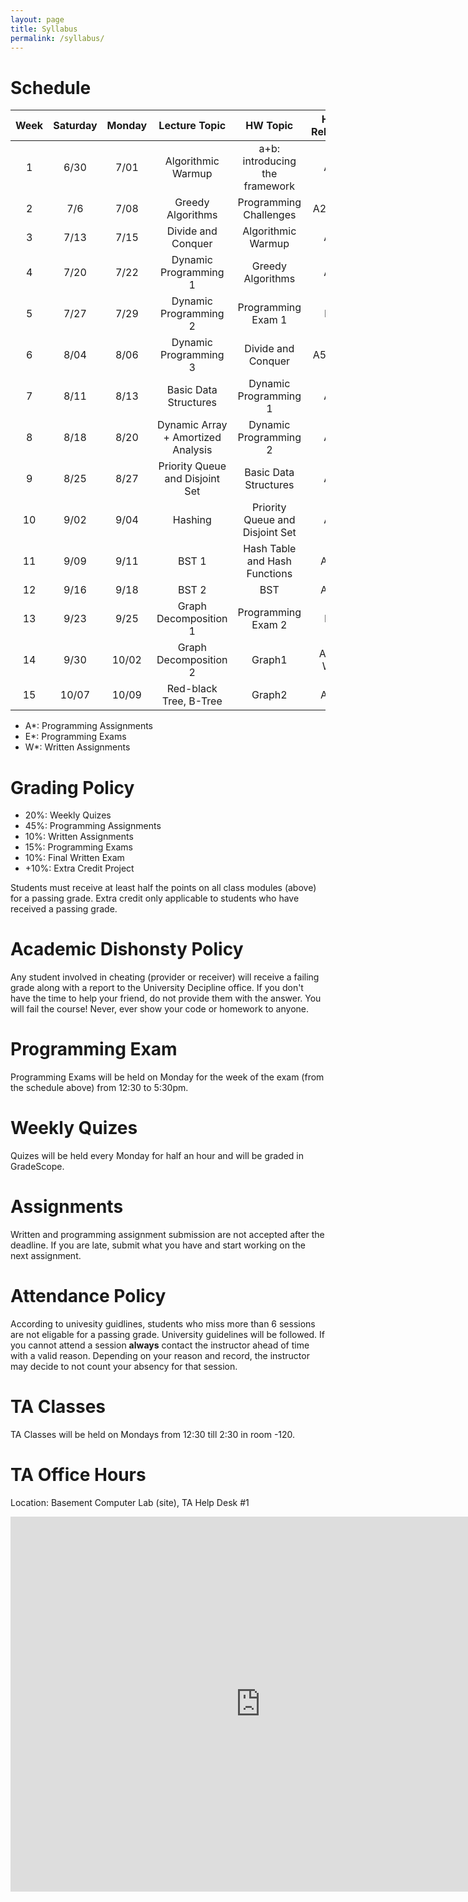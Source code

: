 ```yaml
---
layout: page
title: Syllabus
permalink: /syllabus/
---
```


# Schedule

|Week|Saturday|Monday |    Lecture Topic                  | HW Topic                       |HW Release|   TA1    |    TA2     |Occasion|
|:--:|:------:|:-----:|:---------------------------------:|:------------------------------:|:------:|:----------:|:----------:|--------|
| 1  |  6/30  |  7/01 | Algorithmic Warmup                | a+b: introducing the framework | A1     |  Mahmoudi  | Mirshekari | |
| 2  |  7/6   |  7/08 | Greedy Algorithms                 | Programming  Challenges        | A2, W1 |  Yalsavar  | Moradi     | |
| 3  |  7/13  |  7/15 | Divide and Conquer                | Algorithmic Warmup             | A3     |  Pirhadi   | Mirzaei    | |
| 4  |  7/20  |  7/22 | Dynamic Programming 1             | Greedy Algorithms              | A4     |Abdollahpour| Kodeiri    | |
| 5  |  7/27  |  7/29 | Dynamic Programming 2             | Programming Exam 1             | E1     |  Ghaderan  | Moghadami  | Saturday Off |
| 6  |  8/04  |  8/06 | Dynamic Programming 3             | Divide and Conquer             | A5, W2 |  Mahmoudi  | Mirshekari | Sunday & Tuesday Off |
| 7  |  8/11  |  8/13 | Basic Data Structures             | Dynamic Programming 1          | A6     |  Yalsavar  | Moradi     | Wednesday Off |
| 8  |  8/18  |  8/20 | Dynamic Array + Amortized Analysis| Dynamic Programming 2          | A7     |  Pirhadi   | Mirzaei    | Basic Sceince Midterms |
| 9  |  8/25  |  8/27 | Priority Queue and Disjoint Set   | Basic Data Structures          | A8     |Abdollahpour| Kodeiri    | Basic Sceince Midterms |
| 10 |  9/02  |  9/04 | Hashing                           | Priority Queue and Disjoint Set| A9     |  Ghaderan  | Moghadami  | Basic Sceince Midterms |
| 11 |  9/09  |  9/11 | BST 1                             | Hash Table and Hash Functions  | A10    |  Mahmoudi  | Mirshekari | |
| 12 |  9/16  |  9/18 | BST 2                             | BST                            | A11    |  Yalsavar  | Moradi     | |
| 13 |  9/23  |  9/25 | Graph Decomposition 1             | Programming Exam 2             | E2     |  Pirhadi   | Mirzaei    | |
| 14 |  9/30  | 10/02 | Graph Decomposition 2             | Graph1                         | A12, W3|Abdollahpour| Kodeiri    | |
| 15 | 10/07  | 10/09 | Red-black Tree, B-Tree            | Graph2                         | A13    |  Ghaderan  | Moghadami  | |


  * A*: Programming Assignments
  * E*: Programming Exams
  * W*: Written Assignments

# Grading Policy
  * 20%: Weekly Quizes
  * 45%: Programming Assignments
  * 10%: Written Assignments
  * 15%: Programming Exams
  * 10%: Final Written Exam
  * +10%: Extra Credit Project

Students must receive at least half the points on all class modules (above) for a passing grade. Extra credit only applicable to students who have received a passing grade. 

# Academic Dishonsty Policy
Any student involved in cheating (provider or receiver) will receive a failing grade along with a report to the University Decipline office. If you don't have the time to help your friend, do not provide them with the answer. You will fail the course! Never, ever show your code or homework to anyone. 

# Programming Exam
Programming Exams will be held on Monday for the week of the exam (from the schedule above) from 12:30 to 5:30pm.

# Weekly Quizes
Quizes will be held every Monday for half an hour and will be graded in GradeScope. 

# Assignments
Written and programming assignment submission are not accepted after the deadline. If you are late, submit what you have and start working on the next assignment.

# Attendance Policy
According to univesity guidlines, students who miss more than 6 sessions are not eligable for a passing grade. University guidelines will be followed. If you cannot attend a session **always** contact the instructor ahead of time with a valid reason. Depending on your reason and record, the instructor may decide to not count your absency for that session.

# TA Classes
TA Classes will be held on Mondays from 12:30 till 2:30 in room -120.

# TA Office Hours
Location: Basement Computer Lab (site), TA Help Desk #1

<iframe src="https://calendar.google.com/calendar/embed?height=600&amp;wkst=7&amp;bgcolor=%2333B679&amp;ctz=Asia%2FTehran&amp;src=NXBlZzdzYms0ZXFpZXFqZjdlanJiMXFqa2dAZ3JvdXAuY2FsZW5kYXIuZ29vZ2xlLmNvbQ&amp;color=%237986CB&amp;mode=WEEK" style="border-width:0" width="800" height="600" frameborder="0" scrolling="no"></iframe>